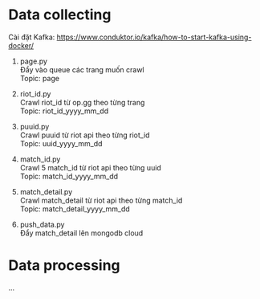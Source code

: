 # Data collecting
Cài đặt Kafka: https://www.conduktor.io/kafka/how-to-start-kafka-using-docker/

1. page.py\
Đẩy vào queue các trang muốn crawl\
Topic: page

2. riot_id.py\
Crawl riot_id từ op.gg theo từng trang\
Topic: riot_id_yyyy_mm_dd

3. puuid.py\
Crawl puuid từ riot api theo từng riot_id\
Topic: uuid_yyyy_mm_dd

4. match_id.py\
Crawl 5 match_id từ riot api theo từng uuid\
Topic: match_id_yyyy_mm_dd

5. match_detail.py\
Crawl match_detail từ riot api theo từng match_id\
Topic: match_detail_yyyy_mm_dd

6. push_data.py\
Đẩy match_detail lên mongodb cloud


# Data processing
...

